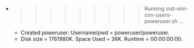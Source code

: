* >>>>>>>>> Running inst-min-con-users-poweruser.sh ...
  * Created poweruser: Username/pwd = poweruser/poweruser.
  * Disk size = 1761980K. Space Used = 36K. Runtime = 00:00:00:00.
